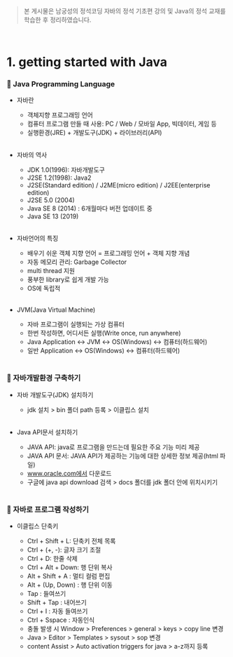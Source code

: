 >본 게시물은 남궁성의 정석코딩 자바의 정석 기초편 강의 및 Java의 정석 교재를 학습한 후 정리하였습니다.

</br>

# 1. getting started with Java
### 📌 Java Programming Language

* 자바란

  * 객체지향 프로그래밍 언어
  * 컴퓨터 프로그램 만들 때 사용: PC / Web / 모바일 App, 빅데이터, 게임 등
  * 실행환경(JRE) + 개발도구(JDK) + 라이브러리(API)
  <br/><br/>

* 자바의 역사

  * JDK 1.0(1996): 자바개발도구
  * J2SE 1.2(1998): Java2
  * J2SE(Standard edition) / J2ME(micro edition) / J2EE(enterprise edition) 
  * J2SE 5.0 (2004) 
  * Java SE 8 (2014) : 6개월마다 버전 업데이트 중
  * Java SE 13 (2019)
  <br/><br/>

* 자바언어의 특징

  * 배우기 쉬운 객체 지향 언어 = 프로그래밍 언어 + 객체 지향 개념
  * 자동 메모리 관리: Garbage Collector
  * multi thread 지원
  * 풍부한 library로 쉽게 개발 가능
  * OS에 독립적
  <br/><br/>

* JVM(Java Virtual Machine)

  * 자바 프로그램이 실행되는 가상 컴퓨터
  * 한번 작성하면, 어디서든 실행(Write once, run anywhere)
  * Java Application ↔ JVM ↔ OS(Windows) ↔ 컴퓨터(하드웨어)
  * 일반 Application ↔ OS(Windows) ↔ 컴퓨터(하드웨어)
  <br/><br/>

### 📌 자바개발환경 구축하기
* 자바 개발도구(JDK) 설치하기

  * jdk 설치 > bin 폴더 path 등록 > 이클립스 설치
  <br/><br/>
* Java API문서 설치하기

  * JAVA API: java로 프로그램을 만드는데 필요한 주요 기능 미리 제공
  * JAVA API 문서: JAVA API가 제공하는 기능에 대한 상세한 정보 제공(html 파일)
  * www.oracle.com에서 다운로드
  * 구글에 java api download 검색 > docs 폴더를 jdk 폴더 안에 위치시키기
  <br/><br/>

### 📌 자바로 프로그램 작성하기
* 이클립스 단축키

  * Ctrl + Shift + L: 단축키 전체 목록
  * Ctrl + (+, -): 글자 크기 조절
  * Ctrl + D: 한줄 삭제
  * Ctrl + Alt + Down: 행 단위 복사
  * Alt + Shift + A : 멀티 컬럼 편집
  * Alt + (Up, Down) : 행 단위 이동
  * Tap : 들여쓰기  
  * Shift + Tap : 내어쓰기
  * Ctrl + I : 자동 들여쓰기
  * Ctrl + Sspace : 자동인식
  * 충돌 발생 시 Window > Preferences > general > keys > copy line 변경
  * Java > Editor > Templates > sysout > sop 변경 
  * content Assist > Auto activation triggers for java > a-z까지 등록